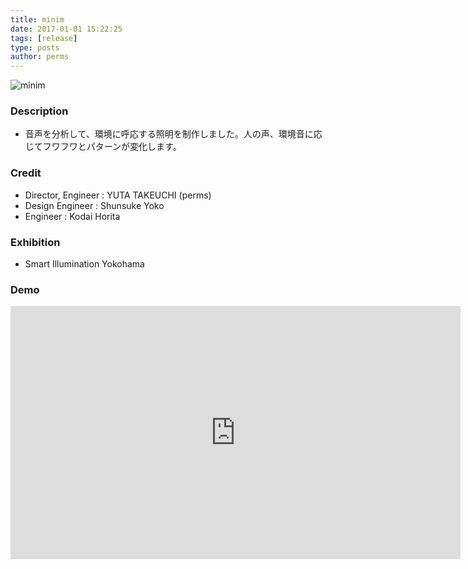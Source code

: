 ```yaml
---
title: minim
date: 2017-01-01 15:22:25
tags: [release]
type: posts
author: perms
---
```


![minim](/img/works/minim.png 'minim')

### Description

* 音声を分析して、環境に呼応する照明を制作しました。人の声、環境音に応じてフワフワとパターンが変化します。

### Credit

* Director, Engineer : YUTA TAKEUCHI (perms)
* Design Engineer : Shunsuke Yoko
* Engineer : Kodai Horita

### Exhibition

* Smart Illumination Yokohama

### Demo

<iframe src="https://player.vimeo.com/video/251285896" width="720" height="405" frameborder="0" webkitallowfullscreen mozallowfullscreen allowfullscreen></iframe>
